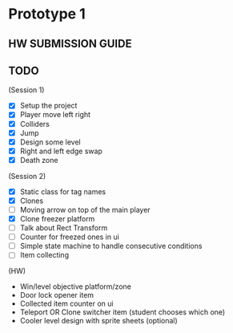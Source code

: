 # Prototype 1

## HW SUBMISSION GUIDE


## TODO
(Session 1)

- [x] Setup the project
- [x] Player move left right
- [x] Colliders
- [x] Jump
- [x] Design some level
- [x] Right and left edge swap
- [x] Death zone

(Session 2)

- [x] Static class for tag names
- [x] Clones
- [ ] Moving arrow on top of the main player 
- [x] Clone freezer platform
- [ ] Talk about Rect Transform
- [ ] Counter for freezed ones in ui
- [ ] Simple state machine to handle consecutive conditions
- [ ] Item collecting

(HW)

- Win/level objective platform/zone
- Door lock opener item
- Collected item counter on ui
- Teleport OR Clone switcher item (student chooses which one)
- Cooler level design with sprite sheets (optional)
